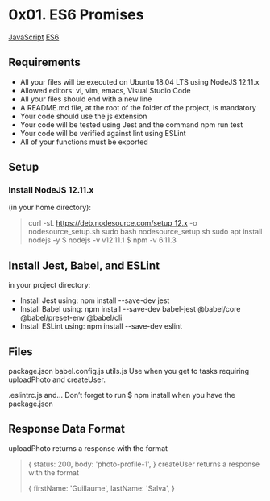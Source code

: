 # 0x01. ES6 Promises

[JavaScript]('') [ES6]('')

## Requirements

- All your files will be executed on Ubuntu 18.04 LTS using NodeJS 12.11.x
- Allowed editors: vi, vim, emacs, Visual Studio Code
- All your files should end with a new line
- A README.md file, at the root of the folder of the project, is mandatory
- Your code should use the js extension
- Your code will be tested using Jest and the command npm run test
- Your code will be verified against lint using ESLint
- All of your functions must be exported

## Setup

### Install NodeJS 12.11.x

(in your home directory):

> curl -sL <https://deb.nodesource.com/setup_12.x> -o nodesource_setup.sh
> sudo bash nodesource_setup.sh
> sudo apt install nodejs -y
> $ nodejs -v
> v12.11.1
> $ npm -v
> 6.11.3

## Install Jest, Babel, and ESLint

in your project directory:

- Install Jest using: npm install --save-dev jest
- Install Babel using: npm install --save-dev babel-jest @babel/core @babel/preset-env @babel/cli
- Install ESLint using: npm install --save-dev eslint

## Files

package.json
babel.config.js
utils.js
Use when you get to tasks requiring uploadPhoto and createUser.

.eslintrc.js
and…
Don’t forget to run $ npm install when you have the package.json

## Response Data Format

uploadPhoto returns a response with the format

> {
> status: 200,
> body: 'photo-profile-1',
> }
createUser returns a response with the format
>
> {
> firstName: 'Guillaume',
> lastName: 'Salva',
> }
